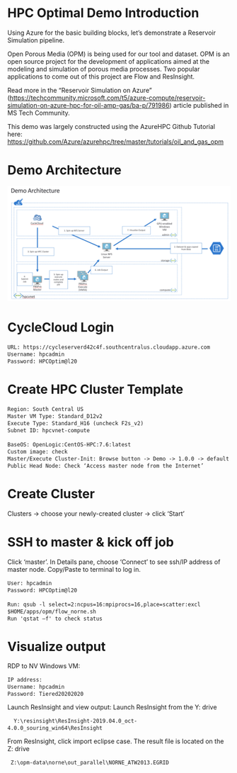 # HPC Optimal Demo Introduction

Using Azure for the basic building blocks, let’s demonstrate a Reservoir Simulation pipeline.

Open Porous Media (OPM) is being used for our tool and dataset. 
OPM is an open source project for the development of applications aimed at the modeling and simulation of 
porous media processes. Two popular applications to come out of this project are Flow and ResInsight.

Read more in the “Reservoir Simulation on Azure” 
(https://techcommunity.microsoft.com/t5/azure-compute/reservoir-simulation-on-azure-hpc-for-oil-amp-gas/ba-p/791986) 
article published in MS Tech Community.

This demo was largely constructed using the AzureHPC Github Tutorial here: https://github.com/Azure/azurehpc/tree/master/tutorials/oil_and_gas_opm

# Demo Architecture
![Alt text](screenshots/HPCOptimal20_refarch.png?raw=true "Demo Reference Architecture")


# CycleCloud Login
```
URL: https://cycleserverd42c4f.southcentralus.cloudapp.azure.com
Username: hpcadmin
Password: HPCOptim@l20
```

# Create HPC Cluster Template
```
Region: South Central US
Master VM Type: Standard_D12v2
Execute Type: Standard_H16 (uncheck F2s_v2)
Subnet ID: hpcvnet-compute

BaseOS: OpenLogic:CentOS-HPC:7.6:latest
Custom image: check
Master/Execute Cluster-Init: Browse button -> Demo -> 1.0.0 -> default
Public Head Node: Check ‘Access master node from the Internet’
```
# Create Cluster
Clusters -> choose your newly-created cluster -> click ‘Start’

# SSH to master & kick off job
Click ‘master’. In Details pane, choose ‘Connect’ to see ssh/IP address of master node. Copy/Paste to terminal to log in.
```
User: hpcadmin
Password: HPCOptim@l20

Run: qsub -l select=2:ncpus=16:mpiprocs=16,place=scatter:excl $HOME/apps/opm/flow_norne.sh
Run 'qstat –f' to check status
```

# Visualize output
RDP to NV Windows VM:
```
IP address: 
Username: hpcadmin
Password: Tiered20202020
```
Launch ResInsight and view output:
Launch ResInsight from the Y: drive 
```
  Y:\resinsight\ResInsight-2019.04.0_oct-4.0.0_souring_win64\ResInsight
  ```
From ResInsight, click import eclipse case. The result file is located on the Z: drive
``` 
 Z:\opm-data\norne\out_parallel\NORNE_ATW2013.EGRID
```
